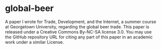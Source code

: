 global-beer
===========

A paper I wrote for Trade, Development, and the Internet, a summer course at Georgetown University, regarding the global beer trade.
This paper is released under a Creative Commons By-NC-SA license 3.0. You may use the GitHub repository URL for citing any part of this paper in an academic work under a similar License.
